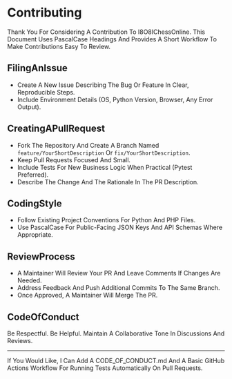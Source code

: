 # Contributing

Thank You For Considering A Contribution To I8O8IChessOnline. This Document Uses PascalCase Headings And Provides A Short Workflow To Make Contributions Easy To Review.

## FilingAnIssue

- Create A New Issue Describing The Bug Or Feature In Clear, Reproducible Steps.
- Include Environment Details (OS, Python Version, Browser, Any Error Output).

## CreatingAPullRequest

- Fork The Repository And Create A Branch Named `feature/YourShortDescription` Or `fix/YourShortDescription`.
- Keep Pull Requests Focused And Small.
- Include Tests For New Business Logic When Practical (Pytest Preferred).
- Describe The Change And The Rationale In The PR Description.

## CodingStyle

- Follow Existing Project Conventions For Python And PHP Files.
- Use PascalCase For Public-Facing JSON Keys And API Schemas Where Appropriate.

## ReviewProcess

- A Maintainer Will Review Your PR And Leave Comments If Changes Are Needed.
- Address Feedback And Push Additional Commits To The Same Branch.
- Once Approved, A Maintainer Will Merge The PR.

## CodeOfConduct

Be Respectful. Be Helpful. Maintain A Collaborative Tone In Discussions And Reviews.

---

If You Would Like, I Can Add A CODE_OF_CONDUCT.md And A Basic GitHub Actions Workflow For Running Tests Automatically On Pull Requests.
